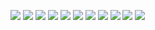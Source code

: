 ![](./img/sample/actor.png)
![](./img/sample/bound.png)
![](./img/sample/chunk.png)
![](./img/sample/counter.png)
![](./img/sample/help.png)
![](./img/sample/hsa.png)
![](./img/sample/observer.png)
![](./img/sample/profile.png)
![](./img/sample/slime.png)
![](./img/sample/village.png)
![](./img/sample/vlist.png)



